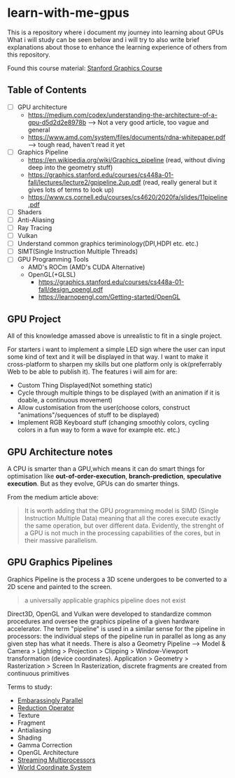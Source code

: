 # learn-with-me-gpus
This is a repository where i document my journey into learning about GPUs
What i will study can be seen below and i will try to also write brief explanations about those to enhance the learning experience of others from this repository.

Found this course material: [Stanford Graphics Course](http://www.graphics.stanford.edu/courses/cs448a-01-fall/)

## Table of Contents
- [ ] GPU architecture
  - https://medium.com/codex/understanding-the-architecture-of-a-gpu-d5d2d2e8978b --> Not a very good article, too vague and general
  - https://www.amd.com/system/files/documents/rdna-whitepaper.pdf --> tough read, haven't read it yet 
- [ ] Graphics Pipeline
  -  https://en.wikipedia.org/wiki/Graphics_pipeline (read, without diving deep into the geometry stuff)
  -  https://graphics.stanford.edu/courses/cs448a-01-fall/lectures/lecture2/gpipeline.2up.pdf (read, really general but it gives lots of terms to look up)
  -  https://www.cs.cornell.edu/courses/cs4620/2020fa/slides/11pipeline.pdf
- [ ] Shaders
- [ ] Anti-Aliasing
- [ ] Ray Tracing
- [ ] Vulkan
- [ ] Understand common graphics teriminology(DPI,HDPI etc. etc.)
- [ ] SIMT(Single Instruction Multiple Threads)
- [ ] GPU Programming Tools
  - AMD's ROCm (AMD's CUDA Alternative)
  - OpenGL(+GLSL)
    - https://graphics.stanford.edu/courses/cs448a-01-fall/design_opengl.pdf
    - https://learnopengl.com/Getting-started/OpenGL


## GPU Project 
All of this knowledge amassed above is unrealistic to fit in a single project.

For starters i want to implement a simple LED sign where the user can input some kind of text and it will be displayed in that way.
I want to make it cross-platform to sharpen my skills but one platform only is ok(preferrably Web to be able to publish it).
The features i will aim for are:
- Custom Thing Displayed(Not something static)
- Cycle through multiple things to be displayed (with an animation if it is doable, a continuous movement)
- Allow customisation from the user(choose colors, construct "animations"/sequences of stuff to be displayed)
- Implement RGB Keyboard stuff (changing smoothly colors, cycling colors in a fun way to form a wave for example etc. etc.)


## GPU Architecture notes

A CPU is smarter than a GPU,which means it can do smart things for optimisation like **out-of-order-execution**, **branch-prediction**, **speculative execution**.
But as they evolve, GPUs can do smarter things.

From the medium article above:
> It is worth adding that the GPU programming model is SIMD (Single Instruction Multiple Data) meaning that all the cores execute exactly the same operation, but over different data. Evidently, the strenght of a GPU is not much in the processing capabilities of the cores, but in their massive parallelism.


## GPU Graphics Pipelines
Graphics Pipeline is the process a 3D scene undergoes to be converted to a 2D scene and painted to the screen.
> a universally applicable graphics pipeline does not exist
> 
Direct3D, OpenGL and Vulkan were developed to standardize common procedures and oversee the graphics pipeline of a given hardware accelerator.
The term "pipeline" is used in a similar sense for the pipeline in processors: the individual steps of the pipeline run in parallel as long as any given step has what it needs.
There is also a Geometry Pipeline --> Model & Camera > Lighting > Projection > Clipping > Window-Viewport transformation (device coordinates).
Application > Geometry > Rasterization > Screen
In Rasterization, discrete fragments are created from continuous primitives

Terms to study:
- [Embarassingly Parallel](https://en.wikipedia.org/wiki/Embarrassingly_parallel)
- [Reduction Operator](https://en.wikipedia.org/wiki/Reduction_operator)
- Texture
- Fragment
- Antialiasing
- Shading
- Gamma Correction
- OpenGL Architecture
- [Streaming Multiprocessors](https://medium.com/@yunjiangster/understanding-streaming-multiprocessors-sm-blocks-threads-and-warps-in-cuda-programming-7e763c7d2563)
- [World Coordinate System](wikipedia)
